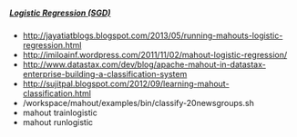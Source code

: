 ##### [Logistic Regression (SGD)](https://cwiki.apache.org/confluence/display/MAHOUT/Logistic+Regression)

* http://jayatiatblogs.blogspot.com/2013/05/running-mahouts-logistic-regression.html
* http://imiloainf.wordpress.com/2011/11/02/mahout-logistic-regression/
* http://www.datastax.com/dev/blog/apache-mahout-in-datastax-enterprise-building-a-classification-system
* http://sujitpal.blogspot.com/2012/09/learning-mahout-classification.html
* /workspace/mahout/examples/bin/classify-20newsgroups.sh
* mahout trainlogistic
* mahout runlogistic
